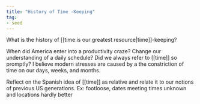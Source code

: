 ```yaml
---
title: "History of Time -Keeping"
tag: 
- seed
---
```


What is the history of [[time is our greatest resource|time]]-keeping?

When did America enter into a productivity craze? Change our understanding of a daily schedule? Did we always refer to [[time]] so promptly? I believe modern stresses are caused by a the constriction of time on our days, weeks, and months. 

Reflect on the Spanish idea of [[time]] as relative and relate it to our notions of previous  US generations. Ex: footloose, dates meeting times unknown and locations hardly better

